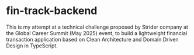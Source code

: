 # fin-track-backend
This is my attempt at a technical challenge proposed by Strider company at the Global Career Summit (May 2025) event, to build a lightweight financial transaction application based on Clean Architecture and Domain Driven Design in TypeScript.
